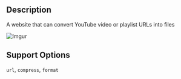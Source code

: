 ## Description

A website that can convert YouTube video or playlist URLs into files

![Imgur](https://imgur.com/uS7IHC3.png)

## Support Options

`url`, `compress`, `format`
